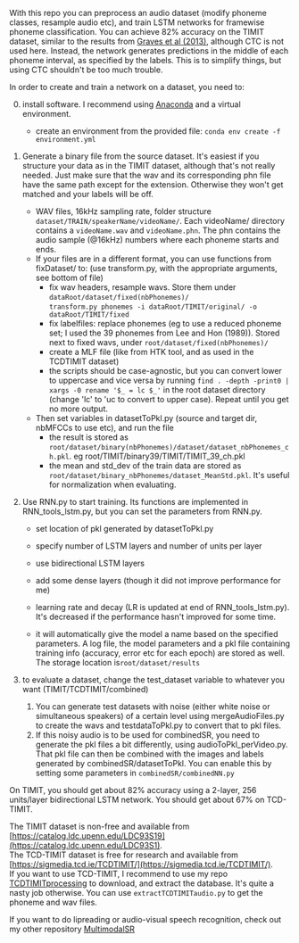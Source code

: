 With this repo you can preprocess an audio dataset (modify phoneme classes, resample audio etc), and train LSTM networks for framewise phoneme classification.
You can achieve 82% accuracy on the TIMIT dataset, similar to the results from [Graves et al (2013)](https://arxiv.org/abs/1303.5778), although CTC is not used here.
Instead, the network generates predictions in the middle of each phoneme interval, as specified by the labels. This is to simplify things, but using CTC shouldn't be too much trouble.

In order to create and train a network on a dataset, you need to:  

0. install software. I recommend using [Anaconda](https//www.anaconda.com/download/) and a virtual environment.
    - create an environment from the provided file: `conda env create -f environment.yml`

1. Generate a binary file from the source dataset. It's easiest if you structure your data as in the TIMIT dataset, although that's not really needed. Just make sure that the wav and its corresponding phn file have the same path except for the extension. Otherwise they won't get matched and your labels will be off.    
    - WAV files, 16kHz sampling rate, folder structure `dataset/TRAIN/speakerName/videoName/`. 
        Each videoName/ directory contains a `videoName.wav` and `videoName.phn`. 
        The phn contains the audio sample (@16kHz) numbers where each phoneme starts and ends.   
    - If your files are in a different format, you can use functions from fixDataset/ to: (use transform.py, with the appropriate arguments, see bottom of file)   
        - fix wav headers, resample wavs. Store them under `dataRoot/dataset/fixed(nbPhonemes)/`  
        `transform.py phonemes -i dataRoot/TIMIT/original/ -o dataRoot/TIMIT/fixed`
        - fix labelfiles: replace phonemes (eg to use a reduced phoneme set; I used the 39 phonemes from Lee and Hon (1989)).  Stored next to fixed wavs, under `root/dataset/fixed(nbPhonemes)/`  
        - create a MLF file (like from HTK tool, and as used in the TCDTIMIT dataset)   
        - the scripts should be case-agnostic, but you can convert lower to uppercase and vice versa by running `find . -depth -print0 | xargs -0 rename '$_ = lc $_'` in the root dataset directory (change 'lc' to 'uc to convert to upper case). Repeat until you get no more output.  
    - Then set variables in datasetToPkl.py (source and target dir, nbMFCCs to use etc), and run the file   
        - the result is stored as `root/dataset/binary(nbPhonemes)/dataset/dataset_nbPhonemes_ch.pkl`. eg root/TIMIT/binary39/TIMIT/TIMIT_39_ch.pkl  
        - the mean and std_dev of the train data are stored as `root/dataset/binary_nbPhonemes/dataset_MeanStd.pkl`. It's useful for normalization when evaluating. 
1. Use RNN.py to start training. Its functions are implemented in RNN_tools_lstm.py, but you can set the parameters from RNN.py.    
    - set location of pkl generated by datasetToPkl.py  
    - specify number of LSTM layers and number of units per layer  
    - use bidirectional LSTM layers   
    - add some dense layers (though it did not improve performance for me)  
    - learning rate and decay (LR is updated at end of RNN_tools_lstm.py). It's decreased if the performance hasn't improved for some time.    
    
    - it will automatically give the model a name based on the specified parameters. A log file, the model parameters and a pkl file containing training info (accuracy, error etc for each epoch) are stored as well. 
      The storage location is`root/dataset/results`  
        
1. to evaluate a dataset, change the test_dataset variable to whatever you want (TIMIT/TCDTIMIT/combined)
    1. You can generate test datasets with noise (either white noise or simultaneous speakers) of a certain level using mergeAudioFiles.py to create the wavs and testdataToPkl.py to convert that to pkl files.
    1. If this noisy audio is to be used for combinedSR, you need to generate the pkl files a bit differently, using audioToPkl_perVideo.py. That pkl file can then be combined with the images and labels generated by combinedSR/datasetToPkl. You can enable this by setting some parameters in `combinedSR/combinedNN.py`

On TIMIT, you should get about 82% accuracy using a 2-layer, 256 units/layer bidirectional LSTM network.
You should get about 67% on TCD-TIMIT.
  
The TIMIT dataset is non-free and available from [https://catalog.ldc.upenn.edu/LDC93S19](https://catalog.ldc.upenn.edu/LDC93S1).    
The TCD-TIMIT dataset is free for research and available from [https://sigmedia.tcd.ie/TCDTIMIT/](https://sigmedia.tcd.ie/TCDTIMIT/).  
If you want to use TCD-TIMIT, I recommend to use my repo [TCDTIMITprocessing](https://github.com/matthijsvk/TCDTIMITprocessing) to download, and extract the database. It's quite a nasty job otherwise. You can use `extractTCDTIMITaudio.py` to get the phoneme and wav files.

If you want to do lipreading or audio-visual speech recognition, check out my other repository [MultimodalSR](https://github.com/matthijsvk/multimodalSR)
